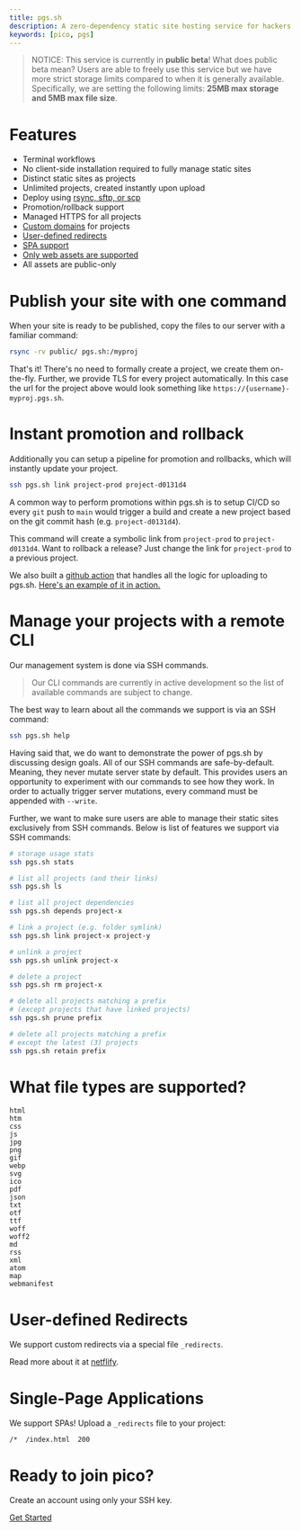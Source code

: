 ```yaml
---
title: pgs.sh
description: A zero-dependency static site hosting service for hackers
keywords: [pico, pgs]
---
```


> NOTICE: This service is currently in **public beta**! What does public beta
> mean? Users are able to freely use this service but we have more strict
> storage limits compared to when it is generally available. Specifically, we
> are setting the following limits: **25MB max storage and 5MB max file size**.

# Features

- Terminal workflows
- No client-side installation required to fully manage static sites
- Distinct static sites as projects
- Unlimited projects, created instantly upon upload
- Deploy using [rsync, sftp, or scp](/file-uploads)
- Promotion/rollback support
- Managed HTTPS for all projects
- [Custom domains](/custom-domains#pgssh) for projects
- [User-defined redirects](#user-defined-redirects)
- [SPA support](#single-page-applications)
- [Only web assets are supported](#what-file-types-are-supported)
- All assets are public-only

# Publish your site with one command

When your site is ready to be published, copy the files to our server with a
familiar command:

```bash
rsync -rv public/ pgs.sh:/myproj
```

That's it! There's no need to formally create a project, we create them
on-the-fly. Further, we provide TLS for every project automatically. In this
case the url for the project above would look something like
`https://{username}-myproj.pgs.sh`.

# Instant promotion and rollback

Additionally you can setup a pipeline for promotion and rollbacks, which will
instantly update your project.

```bash
ssh pgs.sh link project-prod project-d0131d4
```

A common way to perform promotions within pgs.sh is to setup CI/CD so every
`git` push to `main` would trigger a build and create a new project based on the
git commit hash (e.g. `project-d0131d4`).

This command will create a symbolic link from `project-prod` to
`project-d0131d4`. Want to rollback a release? Just change the link for
`project-prod` to a previous project.

We also built a [github action](https://github.com/picosh/pgs-action) that
handles all the logic for uploading to pgs.sh.
[Here's an example of it in action.](https://erock-git-neovimcraft.pgs.sh/tree/main/item/.github/workflows/deploy.yml.html#27)

# Manage your projects with a remote CLI

Our management system is done via SSH commands.

> Our CLI commands are currently in active development so the list of available
> commands are subject to change.

The best way to learn about all the commands we support is via an SSH command:

```bash
ssh pgs.sh help
```

Having said that, we do want to demonstrate the power of pgs.sh by discussing
design goals. All of our SSH commands are safe-by-default. Meaning, they never
mutate server state by default. This provides users an opportunity to experiment
with our commands to see how they work. In order to actually trigger server
mutations, every command must be appended with `--write`.

Further, we want to make sure users are able to manage their static sites
exclusively from SSH commands. Below is list of features we support via SSH
commands:

```bash
# storage usage stats
ssh pgs.sh stats

# list all projects (and their links)
ssh pgs.sh ls

# list all project dependencies
ssh pgs.sh depends project-x

# link a project (e.g. folder symlink)
ssh pgs.sh link project-x project-y

# unlink a project
ssh pgs.sh unlink project-x

# delete a project
ssh pgs.sh rm project-x

# delete all projects matching a prefix
# (except projects that have linked projects)
ssh pgs.sh prune prefix

# delete all projects matching a prefix
# except the latest (3) projects
ssh pgs.sh retain prefix
```

# What file types are supported?

```
html
htm
css
js
jpg
png
gif
webp
svg
ico
pdf
json
txt
otf
ttf
woff
woff2
md
rss
xml
atom
map
webmanifest
```

# User-defined Redirects

We support custom redirects via a special file `_redirects`.

Read more about it at [netflify](https://docs.netlify.com/routing/redirects).

# Single-Page Applications

We support SPAs! Upload a `_redirects` file to your project:

```
/*  /index.html  200
```

# Ready to join pico?

<div class="flex flex-col items-center justify-center">
  <p>Create an account using only your SSH key.</p>
  <a href="/getting-started" class="btn-link">Get Started</a>
</div>
